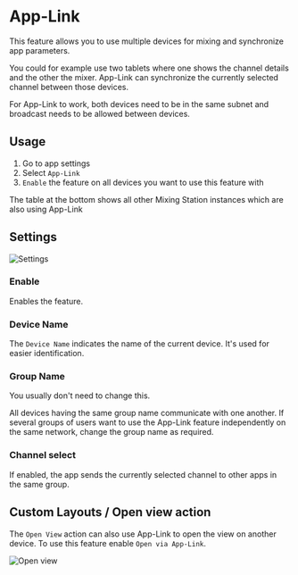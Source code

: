 # App-Link

This feature allows you to use multiple devices for mixing and synchronize app parameters.

You could for example use two tablets where one shows the channel details and the other the mixer.
App-Link can synchronize the currently selected channel between those devices.

For App-Link to work, both devices need to be in the same subnet and broadcast needs to be allowed between devices.

## Usage

1. Go to app settings
2. Select `App-Link`
3. `Enable` the feature on all devices you want to use this feature with

The table at the bottom shows all other Mixing Station instances which are also using App-Link

## Settings

![Settings](img/generated/app-link-settings-screenshot.png)

### Enable

Enables the feature.

### Device Name

The `Device Name` indicates the name of the current device. It's used for easier identification.

### Group Name

You usually don't need to change this.

All devices having the same group name communicate with one another.
If several groups of users want to use the App-Link feature independently on the same network, change the group name as required.

### Channel select

If enabled, the app sends the currently selected channel to other apps in the same group.

## Custom Layouts / Open view action

The `Open View` action can also use App-Link to open the view on another device.
To use this feature enable `Open via App-Link`.

![Open view](img/app-link/2.png)
